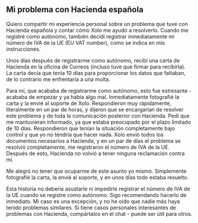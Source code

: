 ## Mi problema con Hacienda española

Quiero compartir mi experiencia personal sobre un problema que tuve con Hacienda española y contar cómo Xolo me ayudó a resolverlo. Cuando me registré como autónomo, también decidí registrar inmediatamente mi número de IVA de la UE (EU VAT number), como se indica en mis instrucciones.

Unos días después de registrarme como autónomo, recibí una carta de Hacienda en la oficina de Correos (incluso tuve que firmar para recibirla). La carta decía que tenía 10 días para proporcionar los datos que faltaban, de lo contrario me enfrentaría a una multa.

Para mí, que acababa de registrarme como autónomo, esto fue estresante - acababa de empezar y ya había algo mal. Inmediatamente fotografié la carta y la envié al soporte de Xolo. Respondieron muy rápidamente, literalmente en un par de horas, y dijeron que se encargarían de resolver este problema y de toda la comunicación posterior con Hacienda. Pedí que me mantuvieran informado, ya que estaba preocupado por el plazo limitado de 10 días. Respondieron que tenían la situación completamente bajo control y que yo no tendría que hacer nada. Xolo envió todos los documentos necesarios a Hacienda, y en un par de días el problema se resolvió completamente, me registraron el número de IVA de la UE. Después de esto, Hacienda no volvió a tener ninguna reclamación contra mí.

Me alegró no tener que ocuparme de este asunto yo mismo. Simplemente fotografié la carta, la envié al soporte, y en unos días todo estaba resuelto.

Esta historia no debería asustarle ni impedirle registrar el número de IVA de la UE cuando se registre como autónomo. Sigo recomendando hacerlo de inmediato. Mi caso es una excepción, y no he oído que nadie más haya tenido problemas similares. Si tiene casos personales interesantes de problemas con Hacienda, compártalos en el chat - puede ser útil para otros. 

